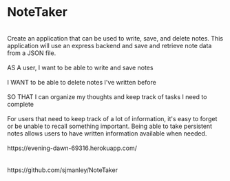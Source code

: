 # NoteTaker
<br>
Create an application that can be used to write, save, and delete notes. This application will use an express backend and save and retrieve note data from a JSON file.
<br>
<br>
AS A user, I want to be able to write and save notes
<br>
<br>
I WANT to be able to delete notes I've written before
<br>
<br>
SO THAT I can organize my thoughts and keep track of tasks I need to complete
<br>
<br>
For users that need to keep track of a lot of information, it's easy to forget or be unable to recall something important. Being able to take persistent notes allows users to have written information available when needed.
<br>
<br>
https://evening-dawn-69316.herokuapp.com/
<br>
<br>
<br>
https://github.com/sjmanley/NoteTaker
